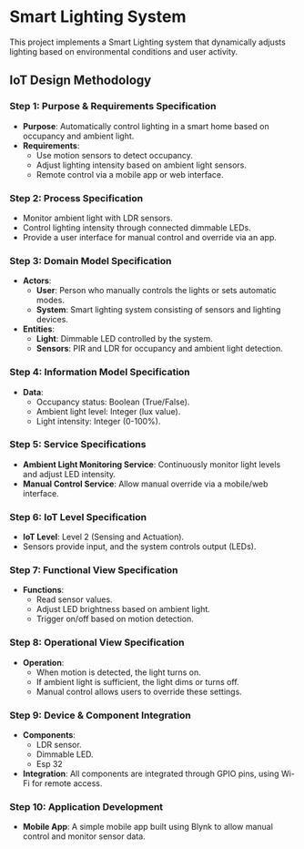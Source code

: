 # Smart Lighting System

This project implements a Smart Lighting system that dynamically adjusts lighting based on environmental conditions and user activity.

## **IoT Design Methodology**

### **Step 1: Purpose & Requirements Specification**
- **Purpose**: Automatically control lighting in a smart home based on occupancy and ambient light.
- **Requirements**:
  - Use motion sensors to detect occupancy.
  - Adjust lighting intensity based on ambient light sensors.
  - Remote control via a mobile app or web interface.

### **Step 2: Process Specification**
- Monitor ambient light with LDR sensors.
- Control lighting intensity through connected dimmable LEDs.
- Provide a user interface for manual control and override via an app.

### **Step 3: Domain Model Specification**
- **Actors**:
  - **User**: Person who manually controls the lights or sets automatic modes.
  - **System**: Smart lighting system consisting of sensors and lighting devices.
- **Entities**:
  - **Light**: Dimmable LED controlled by the system.
  - **Sensors**: PIR and LDR for occupancy and ambient light detection.

### **Step 4: Information Model Specification**
- **Data**: 
  - Occupancy status: Boolean (True/False).
  - Ambient light level: Integer (lux value).
  - Light intensity: Integer (0-100%).

### **Step 5: Service Specifications**
- **Ambient Light Monitoring Service**: Continuously monitor light levels and adjust LED intensity.
- **Manual Control Service**: Allow manual override via a mobile/web interface.

### **Step 6: IoT Level Specification**
- **IoT Level**: Level 2 (Sensing and Actuation).
- Sensors provide input, and the system controls output (LEDs).

### **Step 7: Functional View Specification**
- **Functions**:
  - Read sensor values.
  - Adjust LED brightness based on ambient light.
  - Trigger on/off based on motion detection.

### **Step 8: Operational View Specification**
- **Operation**:
  - When motion is detected, the light turns on.
  - If ambient light is sufficient, the light dims or turns off.
  - Manual control allows users to override these settings.

### **Step 9: Device & Component Integration**
- **Components**:
  - LDR sensor.
  - Dimmable LED.
  - Esp 32
- **Integration**: All components are integrated through GPIO pins, using Wi-Fi for remote access.

### **Step 10: Application Development**
- **Mobile App**: A simple mobile app built using Blynk to allow manual control and monitor sensor data.
  

